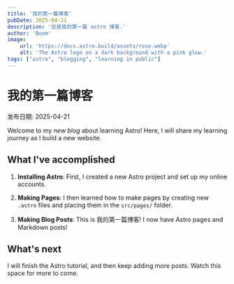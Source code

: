 ```yaml
---
title: '我的第一篇博客'
pubDate: 2025-04-21
description: '这是我的第一篇 astro 博客.'
author: 'Boom'
image:
    url: 'https://docs.astro.build/assets/rose.webp'
    alt: 'The Astro logo on a dark background with a pink glow.'
tags: ["astro", "blogging", "learning in public"]
---
```

# 我的第一篇博客

发布日期: 2025-04-21

Welcome to my _new blog_ about learning Astro! Here, I will share my learning journey as I build a new website.

## What I've accomplished

1. **Installing Astro**: First, I created a new Astro project and set up my online accounts.

2. **Making Pages**: I then learned how to make pages by creating new `.astro` files and placing them in the `src/pages/` folder.

3. **Making Blog Posts**: This is 我的第一篇博客! I now have Astro pages and Markdown posts!

## What's next

I will finish the Astro tutorial, and then keep adding more posts. Watch this space for more to come.